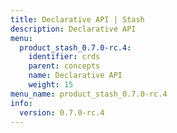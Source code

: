 ```yaml
---
title: Declarative API | Stash
description: Declarative API
menu:
  product_stash_0.7.0-rc.4:
    identifier: crds
    parent: concepts
    name: Declarative API
    weight: 15
menu_name: product_stash_0.7.0-rc.4
info:
  version: 0.7.0-rc.4
---
```


